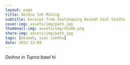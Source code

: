 ```yaml
---
layout: page
title: Deihna leh Mihing
subtitle: Excerpt from Soulshaping Keimah Sial Simthu 
cover-img: assets/img/path.jpg
thumbnail-img: assets/img/thumb.png
share-img: assets/img/path.jpg
tags: [keimah, sial simthu]
date: 2021-12-09
---
```

*Deihna in Tupna bawl hi*
